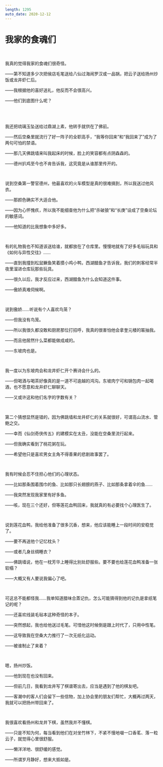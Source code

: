 ```yaml
---
length: 1295
auto_date: 2020-12-12
---
```


# 我家的食魂们

<br>

我真的觉得我家的食魂们很奇怪。

——第不知道多少次把侯店毛笔送给八仙过海闹罗汉或一品锅，把云子送给扬州炒饭或龙井虾仁后。

——我根据他的喜好送礼，他反而不会很高兴。

——他们到底图什么呢？

<br>

<br>
<br>
我还把琉璃玉坠送给过鼎湖上素，他转手就供在了佛前。

——然后空桑里就流行了好一阵子的全职高手，“我等你回来”和“我回来了”成为了两句可怕的禁语。

——那几天佛跳墙来叫我起床的时候，脸上的笑容都有点阴森森的。

——德州扒鸡至今也不肯告诉我，这究竟是从谁那里传开的。

<br>

说到空桑第一警官德州，他最喜欢的火车模型是真的很难搞到，所以我送过他风衣。

——那颜色确实不大适合他。

——因为心怀愧疚，所以我不能细查他为什么把“杀破狼”和“长庚”设成了空桑论坛的敏感词。

——他知道的比我想象中多好多。

<br>

有的礼物我也不知道该送给谁，就都放在了仓库里。慢慢地就有了好多毛毡玩具和《如何与异性交往》……

——直到我撞到松鼠鳜鱼笑着摸小鸡小鸭，西湖醋鱼才告诉我，我们的刺客经常半夜里溜进仓库玩那些玩具。

——很久以后，我才反应过来，西湖醋鱼为什么会知道这件事。

——傲娇真难伺候啊。

<br>

说到傲娇……听说有个人喜欢鸟笼？

——但我没有鸟笼。

——所以我很久都没敢和厨房那位打招呼，我真的很害怕他会拿奎元楼的匾抽我。

——而且他居然什么菜都能做成咸的。

——东坡肉也是。

<br>

我一度以为东坡肉会和龙井虾仁开个赛诗会什么的。

——但喝酒与喝茶好像真的是一道不可逾越的鸿沟。东坡肉宁可和锅包肉一起喝酒，也不愿意和龙井虾仁聊聊天。

——又或许这和他们名字的字数有关？

<br>

第二个猜想显然是错的，因为佛跳墙和龙井虾仁的关系就很好，可谓高山流水、管鲍之交。

——幸而《仙剑奇侠传五》的建模实在太丑，没能在空桑里流行起来。

——但我确实看到了桃花粥在玩。

——希望他只是喜欢男女主角不得善果的悲剧故事罢了。

<br>

我有时候会忍不住担心他们的心理状态。

——比如那条围着围巾的鱼、比如那只长翅膀的燕子、比如那条拿着伞的鱼……

——我突然发现我家里有好多鱼。

——咳，现在三个还好，但等莲花血鸭回来，我就真的有必要找个心理医生了。

<br>

说到莲花血鸭，我给他准备了很多沉香，想来，他应该能睡上一段时间的安稳觉了。

——要不再送他个记忆枕头？

——或者几身丝绸睡衣？

——佛跳墙说，他在一枕芳华上睡得比别处舒服些。要不要也给莲花血鸭准备一张软榻？

——大概又有人要说我偏心了吧。

<br>

可这总不能都怪我……我单知道腊味合蒸记仇，怎么可能猜得到他的记仇是拿纸笔记的呢？

——还喜欢线装毛毡本这种奇怪的本子。

——突然想起，我也给他送过毛笔。可惜他这时候倒是跟上时代了，只用中性笔。

——这导致我在空桑大力推行了一次无纸化运动。

——被谁制止了来着？

<br>

嗯，扬州炒饭。

——他到现在也没有回来。

——但前几日，我看到龙井写了棋谱寄出去，应当是遇到了他的棋友吧。

——客潮中的客人们会留下一些信物，加上协会里的朋友们帮忙，大概再过两天，我就可以把扬州带回来了。

<br>

我很喜欢看扬州和龙井下棋，虽然我并不懂棋。

——只是不知为何，每当看到他们在对坐竹林下，不紧不慢地啜一口香茗、落一粒云子，就觉得心里很舒服。

——懒洋洋地、很舒缓的感觉。

——所谓岁月静好，想来大抵如是。

<br>

<br>
<br>
